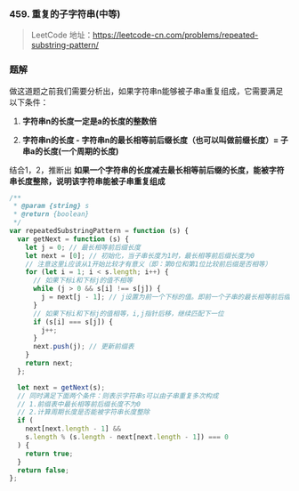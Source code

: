### 459. 重复的子字符串(中等)

> LeetCode 地址：https://leetcode-cn.com/problems/repeated-substring-pattern/

### 题解
做这道题之前我们需要分析出，如果字符串n能够被子串a重复组成，它需要满足以下条件：

1. **字符串n的长度一定是a的长度的整数倍**

2. **字符串n的长度 - 字符串n的最长相等前后缀长度（也可以叫做前缀长度）= 子串a的长度(一个周期的长度)**

结合1，2，推断出 **如果一个字符串的长度减去最长相等前后缀的长度，能被字符串长度整除，说明该字符串能被子串重复组成**
```js
/**
 * @param {string} s
 * @return {boolean}
 */
var repeatedSubstringPattern = function (s) {
  var getNext = function (s) {
    let j = 0; // 最长相等前后缀长度
    let next = [0]; // 初始化，当子串长度为1时，最长相等前后缀长度为0
    // 注意这里i应该从1开始比较才有意义（即：第0位和第1位比较前后缀是否相等）
    for (let i = 1; i < s.length; i++) {
      // 如果下标i和下标j的值不相等
      while (j > 0 && s[i] !== s[j]) {
        j = next[j - 1]; // j设置为前一个下标的值。即前一个子串的最长相等前后缀长度
      }
      // 如果下标i和下标j的值相等，i,j指针后移，继续匹配下一位
      if (s[i] === s[j]) {
        j++;
      }
      next.push(j); // 更新前缀表
    }
    return next;
  };

  let next = getNext(s);
  // 同时满足下面两个条件：则表示字符串s可以由子串重复多次构成
  // 1.前缀表中最长相等前后缀长度不为0
  // 2.计算周期长度是否能被字符串长度整除
  if (
    next[next.length - 1] &&
    s.length % (s.length - next[next.length - 1]) === 0
  ) {
    return true;
  }
  return false;
};
```
